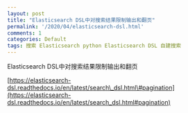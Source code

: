 ```yaml
---
layout: post
title: "Elasticsearch DSL中对搜索结果限制输出和翻页"
permalink: '/2020/04/elasticsearch-dsl.html'
comments: 1
categories: Default
tags: 搜索 Elasticsearch python Elasticsearch DSL 自建搜索
---
```

Elasticsearch DSL中对搜索结果限制输出和翻页  

<script src="https://gist.github.com/napoler/a94b96b0d3855466a49767e7b2a1aa47.js"></script>

  
  
[https://elasticsearch-dsl.readthedocs.io/en/latest/search\_dsl.html\#pagination](https://elasticsearch-dsl.readthedocs.io/en/latest/search_dsl.html#pagination)